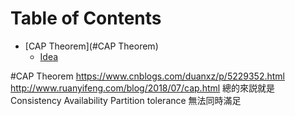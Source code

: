 Table of Contents
=================
  * [CAP Theorem](#CAP Theorem)
    * [Idea](#idea)
    
#CAP Theorem
https://www.cnblogs.com/duanxz/p/5229352.html
http://www.ruanyifeng.com/blog/2018/07/cap.html
總的來説就是
Consistency
Availability
Partition tolerance
無法同時滿足
